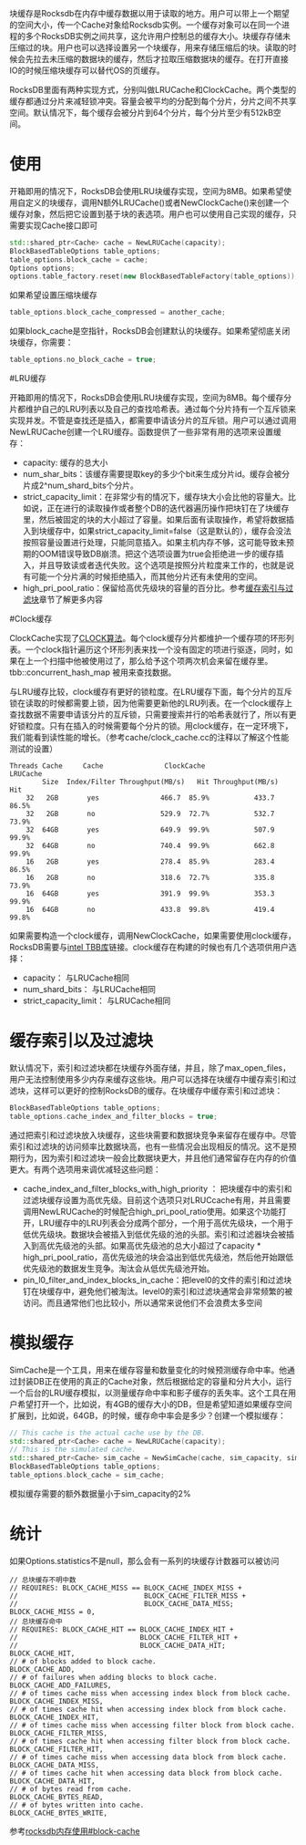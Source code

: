 块缓存是Rocksdb在内存中缓存数据以用于读取的地方。用户可以带上一个期望的空间大小，传一个Cache对象给Rocksdb实例。一个缓存对象可以在同一个进程的多个RocksDB实例之间共享，这允许用户控制总的缓存大小。块缓存存储未压缩过的块。用户也可以选择设置另一个块缓存，用来存储压缩后的块。读取的时候会先拉去未压缩的数据块的缓存，然后才拉取压缩数据块的缓存。在打开直接IO的时候压缩块缓存可以替代OS的页缓存。

RocksDB里面有两种实现方式，分别叫做LRUCache和ClockCache。两个类型的缓存都通过分片来减轻锁冲突。容量会被平均的分配到每个分片，分片之间不共享空间。默认情况下，每个缓存会被分片到64个分片，每个分片至少有512kB空间。

# 使用

开箱即用的情况下，RocksDB会使用LRU块缓存实现，空间为8MB。如果希望使用自定义的块缓存，调用N额外LRUCache()或者NewClockCache()来创建一个缓存对象，然后把它设置到基于块的表选项。用户也可以使用自己实现的缓存，只需要实现Cache接口即可

```cpp
std::shared_ptr<Cache> cache = NewLRUCache(capacity);
BlockBasedTableOptions table_options;
table_options.block_cache = cache;
Options options;
options.table_factory.reset(new BlockBasedTableFactory(table_options));
```

如果希望设置压缩块缓存
```cpp
table_options.block_cache_compressed = another_cache;
```

如果block_cache是空指针，RocksDB会创建默认的块缓存。如果希望彻底关闭块缓存，你需要：

```cpp
table_options.no_block_cache = true;
```

#LRU缓存

开箱即用的情况下，RocksDB会使用LRU块缓存实现，空间为8MB。每个缓存分片都维护自己的LRU列表以及自己的查找哈希表。通过每个分片持有一个互斥锁来实现并发。不管是查找还是插入，都需要申请该分片的互斥锁。用户可以通过调用NewLRUCache创建一个LRU缓存。函数提供了一些非常有用的选项来设置缓存：

- capacity: 缓存的总大小
- num_shar_bits：该缓存需要提取key的多少个bit来生成分片id。缓存会被分片成2^num_shard_bits个分片。
- strict_capacity_limit：在非常少有的情况下，缓存块大小会比他的容量大。比如说，正在进行的读取操作或者整个DB的迭代器遍历操作把块钉在了块缓存里，然后被固定的块的大小超过了容量。如果后面有读取操作，希望将数据插入到块缓存中，如果strict_capacity_limit=false（这是默认的），缓存会没法按照容量设置进行处理，只能同意插入。如果主机内存不够，这可能导致未预期的OOM错误导致DB崩溃。把这个选项设置为true会拒绝进一步的缓存插入，并且导致读或者迭代失败。这个选项是按照分片粒度来工作的，也就是说有可能一个分片满的时候拒绝插入，而其他分片还有未使用的空间。
- high_pri_pool_ratio：保留给高优先级块的容量的百分比。参考[缓存索引与过滤块]()章节了解更多内容

#Clock缓存

ClockCache实现了[CLOCK算法](https://en.wikipedia.org/wiki/Page_replacement_algorithm#Clock)。每个clock缓存分片都维护一个缓存项的环形列表。一个clock指针遍历这个环形列表来找一个没有固定的项进行驱逐，同时，如果在上一个扫描中他被使用过了，那么给予这个项两次机会来留在缓存里。tbb::concurrent_hash_map 被用来查找数据。

与LRU缓存比较，clock缓存有更好的锁粒度。在LRU缓存下面，每个分片的互斥锁在读取的时候都需要上锁，因为他需要更新他的LRU列表。在一个clock缓存上查找数据不需要申请该分片的互斥锁，只需要搜索并行的哈希表就行了，所以有更好锁粒度。只有在插入的时候需要每个分片的锁。用clock缓存，在一定环境下，我们能看到读性能的增长。（参考cache/clock_cache.cc的注释以了解这个性能测试的设置）

```
Threads Cache     Cache               ClockCache               LRUCache
        Size  Index/Filter Throughput(MB/s)   Hit Throughput(MB/s)    Hit
    32   2GB       yes               466.7  85.9%           433.7   86.5%
    32   2GB       no                529.9  72.7%           532.7   73.9%
    32  64GB       yes               649.9  99.9%           507.9   99.9%
    32  64GB       no                740.4  99.9%           662.8   99.9%
    16   2GB       yes               278.4  85.9%           283.4   86.5%
    16   2GB       no                318.6  72.7%           335.8   73.9%
    16  64GB       yes               391.9  99.9%           353.3   99.9%
    16  64GB       no                433.8  99.8%           419.4   99.8%
```

如果需要构造一个clock缓存，调用NewClockCache，如果需要使用clock缓存，RocksDB需要与[intel TBB库](https://www.threadingbuildingblocks.org/)链接。clock缓存在构建的时候也有几个选项供用户选择：

- capacity： 与LRUCache相同
- num_shard_bits： 与LRUCache相同
- strict_capacity_limit： 与LRUCache相同

# 缓存索引以及过滤块

默认情况下，索引和过滤块都在块缓存外面存储，并且，除了max_open_files，用户无法控制使用多少内存来缓存这些块。用户可以选择在块缓存中缓存索引和过滤块，这样可以更好的控制RocksDB的缓存。在块缓存中缓存索引和过滤块：

```cpp
BlockBasedTableOptions table_options;
table_options.cache_index_and_filter_blocks = true;

```

通过把索引和过滤块放入块缓存，这些块需要和数据块竞争来留存在缓存中。尽管索引和过滤块的访问频率比数据块高，也有一些情况会出现相反的情况。这不是预期行为，因为索引和过滤块一般会比数据块更大，并且他们通常留存在内存的价值更大。有两个选项用来调优减轻这些问题：

- cache_index_and_filter_blocks_with_high_priority ： 把块缓存中的索引和过滤块缓存设置为高优先级。目前这个选项只对LRUCcache有用，并且需要调用NewLRUCache的时候配合high_pri_pool_ratio使用。如果这个功能打开，LRU缓存中的LRU列表会分成两个部分，一个用于高优先级块，一个用于低优先级块。数据块会被插入到低优先级的池的头部。索引和过滤器块会被插入到高优先级池的头部。如果高优先级池的总大小超过了capacity * high_pri_pool_ratio，高优先级池的块会溢出到低优先级池，然后他开始跟低优先级池的数据发生竞争。淘汰会从低优先级池开始。
- pin_l0_filter_and_index_blocks_in_cache：把level0的文件的索引和过滤块钉在块缓存中，避免他们被淘汰。level0的索引和过滤块通常会非常频繁的被访问。而且通常他们也比较小，所以通常来说他们不会浪费太多空间

# 模拟缓存

SimCache是一个工具，用来在缓存容量和数量变化的时候预测缓存命中率。他通过封装DB正在使用的真正的Cache对象，然后根据给定的容量和分片大小，运行一个后台的LRU缓存模拟，以测量缓存命中率和影子缓存的丢失率。这个工具在用户希望打开一个，比如说，有4GB的缓存大小的DB，但是希望知道如果缓存空间扩展到，比如说，64GB，的时候，缓存命中率会是多少？创建一个模拟缓存：

```cpp
// This cache is the actual cache use by the DB.
std::shared_ptr<Cache> cache = NewLRUCache(capacity);
// This is the simulated cache.
std::shared_ptr<Cache> sim_cache = NewSimCache(cache, sim_capacity, sim_num_shard_bits);
BlockBasedTableOptions table_options;
table_options.block_cache = sim_cache;
```

模拟缓存需要的额外数据量小于sim_capacity的2%

# 统计

如果Options.statistics不是null，那么会有一系列的块缓存计数器可以被访问

```
// 总块缓存不明中数
// REQUIRES: BLOCK_CACHE_MISS == BLOCK_CACHE_INDEX_MISS +
//                               BLOCK_CACHE_FILTER_MISS +
//                               BLOCK_CACHE_DATA_MISS;
BLOCK_CACHE_MISS = 0,
// 总块缓存命中
// REQUIRES: BLOCK_CACHE_HIT == BLOCK_CACHE_INDEX_HIT +
//                              BLOCK_CACHE_FILTER_HIT +
//                              BLOCK_CACHE_DATA_HIT;
BLOCK_CACHE_HIT,
// # of blocks added to block cache.
BLOCK_CACHE_ADD,
// # of failures when adding blocks to block cache.
BLOCK_CACHE_ADD_FAILURES,
// # of times cache miss when accessing index block from block cache.
BLOCK_CACHE_INDEX_MISS,
// # of times cache hit when accessing index block from block cache.
BLOCK_CACHE_INDEX_HIT,
// # of times cache miss when accessing filter block from block cache.
BLOCK_CACHE_FILTER_MISS,
// # of times cache hit when accessing filter block from block cache.
BLOCK_CACHE_FILTER_HIT,
// # of times cache miss when accessing data block from block cache.
BLOCK_CACHE_DATA_MISS,
// # of times cache hit when accessing data block from block cache.
BLOCK_CACHE_DATA_HIT,
// # of bytes read from cache.
BLOCK_CACHE_BYTES_READ,
// # of bytes written into cache.
BLOCK_CACHE_BYTES_WRITE,
```

参考[rocksdb内存使用#block-cache](https://rocksdb.org.cn/doc/Memory-usage-in-RocksDB.html#block-cache)


